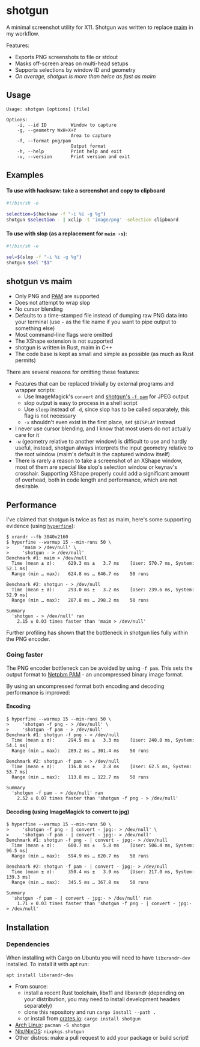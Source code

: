 # shotgun

A minimal screenshot utility for X11. Shotgun was written to replace
[maim](https://github.com/naelstrof/maim) in my workflow.

Features:
- Exports PNG screenshots to file or stdout
- Masks off-screen areas on multi-head setups
- Supports selections by window ID and geometry
- *On average, shotgun is more than twice as fast as maim*

## Usage

```
Usage: shotgun [options] [file]

Options:
    -i, --id ID         Window to capture
    -g, --geometry WxH+X+Y
                        Area to capture
    -f, --format png/pam
                        Output format
    -h, --help          Print help and exit
    -v, --version       Print version and exit
```

## Examples

#### To use with hacksaw: take a screenshot and copy to clipboard
```sh
#!/bin/sh -e

selection=$(hacksaw -f "-i %i -g %g")
shotgun $selection - | xclip -t 'image/png' -selection clipboard
```

#### To use with slop (as a replacement for `maim -s`):
```sh
#!/bin/sh -e

sel=$(slop -f "-i %i -g %g")
shotgun $sel "$1"
```

## shotgun vs maim

- Only PNG and [PAM](#going-faster) are supported
- Does not attempt to wrap slop
- No cursor blending
- Defaults to a time-stamped file instead of dumping raw PNG data into your
  terminal (use `-` as the file name if you want to pipe output to something
  else)
- Most command-line flags were omitted
- The XShape extension is not supported
- shotgun is written in Rust, maim in C++
- The code base is kept as small and simple as possible (as much as Rust
  permits)

There are several reasons for omitting these features:
- Features that can be replaced trivially by external programs and wrapper
  scripts:
  - Use ImageMagick's `convert` and [shotgun's `-f pam`](#going-faster) for JPEG output
  - slop output is easy to process in a shell script
  - Use `sleep` instead of `-d`, since slop has to be called separately, this
    flag is not necessary
  - `-x` shouldn't even exist in the first place, set `$DISPLAY` instead
- I never use cursor blending, and I know that most users do not actually care
  for it
- `-w` (geometry relative to another window) is difficult to use and hardly
  useful, instead, shotgun always interprets the input geometry relative to the
  root window (maim's default is the captured window itself)
- There is rarely a reason to take a screenshot of an XShape window, most of
  them are special like slop's selection window or keynav's crosshair.
  Supporting XShape properly could add a significant amount of overhead, both in
  code length and performance, which are not desirable.

## Performance

I've claimed that shotgun is twice as fast as maim, here's some supporting
evidence (using [`hyperfine`](https://github.com/sharkdp/hyperfine)):

```
$ xrandr --fb 3840x2160
$ hyperfine --warmup 15 --min-runs 50 \
>     'maim > /dev/null' \
>     'shotgun - > /dev/null'
Benchmark #1: maim > /dev/null
  Time (mean ± σ):     629.3 ms ±   3.7 ms    [User: 570.7 ms, System: 52.1 ms]
  Range (min … max):   624.8 ms … 646.7 ms    50 runs

Benchmark #2: shotgun - > /dev/null
  Time (mean ± σ):     293.0 ms ±   3.2 ms    [User: 239.6 ms, System: 52.9 ms]
  Range (min … max):   287.8 ms … 298.2 ms    50 runs

Summary
  'shotgun - > /dev/null' ran
    2.15 ± 0.03 times faster than 'maim > /dev/null'
```

Further profiling has shown that the bottleneck in shotgun lies fully within the
PNG encoder.

### Going faster

The PNG encoder bottleneck can be avoided by using `-f pam`. This sets the output format to
[Netpbm PAM](https://en.wikipedia.org/wiki/Netpbm#PAM_graphics_format) - an uncompressed binary image format.

By using an uncompressed format both encoding and decoding performance is improved:

#### Encoding

```
$ hyperfine --warmup 15 --min-runs 50 \
>     'shotgun -f png - > /dev/null' \
>     'shotgun -f pam - > /dev/null'
Benchmark #1: shotgun -f png - > /dev/null
  Time (mean ± σ):     294.5 ms ±   3.3 ms    [User: 240.0 ms, System: 54.1 ms]
  Range (min … max):   289.2 ms … 301.4 ms    50 runs

Benchmark #2: shotgun -f pam - > /dev/null
  Time (mean ± σ):     116.8 ms ±   2.8 ms    [User: 62.5 ms, System: 53.7 ms]
  Range (min … max):   113.8 ms … 122.7 ms    50 runs

Summary
  'shotgun -f pam - > /dev/null' ran
    2.52 ± 0.07 times faster than 'shotgun -f png - > /dev/null'
```

#### Decoding (using ImageMagick to convert to jpg)

```
$ hyperfine --warmup 15 --min-runs 50 \
>     'shotgun -f png - | convert - jpg:- > /dev/null' \
>     'shotgun -f pam - | convert - jpg:- > /dev/null'
Benchmark #1: shotgun -f png - | convert - jpg:- > /dev/null
  Time (mean ± σ):     600.7 ms ±   5.8 ms    [User: 506.4 ms, System: 96.5 ms]
  Range (min … max):   594.9 ms … 620.7 ms    50 runs

Benchmark #2: shotgun -f pam - | convert - jpg:- > /dev/null
  Time (mean ± σ):     350.4 ms ±   3.9 ms    [User: 217.0 ms, System: 139.3 ms]
  Range (min … max):   345.5 ms … 367.8 ms    50 runs

Summary
  'shotgun -f pam - | convert - jpg:- > /dev/null' ran
    1.71 ± 0.03 times faster than 'shotgun -f png - | convert - jpg:- > /dev/null'
```

## Installation

### Dependencies

When installing with Cargo on Ubuntu you will need to have `libxrandr-dev` installed. To install it with apt run:
```
apt install libxrandr-dev
```

- From source:
  - install a recent Rust toolchain, libx11 and libxrandr (depending on your
    distribution, you may need to install development headers separately)
  - clone this repository and run `cargo install --path .`
  - or install from [crates.io](https://crates.io/crates/shotgun):
    `cargo install shotgun`
- [Arch Linux](https://www.archlinux.org/packages/?name=shotgun): `pacman -S shotgun`
- [Nix/NixOS](https://github.com/NixOS/nixpkgs-channels/blob/nixos-unstable/pkgs/tools/graphics/shotgun/default.nix): `nixpkgs.shotgun`
- Other distros: make a pull request to add your package or build script!
